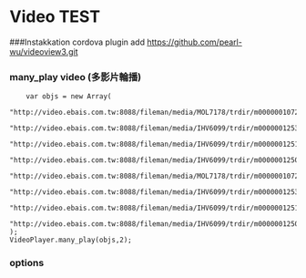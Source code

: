 # Video TEST

###Instakkation
        cordova plugin add https://github.com/pearl-wu/videoview3.git

### many_play video (多影片輪播)

        var objs = new Array(
			"http://video.ebais.com.tw:8088/fileman/media/MOL7178/trdir/m000000107207200480",
			"http://video.ebais.com.tw:8088/fileman/media/IHV6099/trdir/m000000125312800720",
			"http://video.ebais.com.tw:8088/fileman/media/IHV6099/trdir/m000000125112800720",
			"http://video.ebais.com.tw:8088/fileman/media/IHV6099/trdir/m000000125012800720",
			"http://video.ebais.com.tw:8088/fileman/media/MOL7178/trdir/m000000107207200480",
			"http://video.ebais.com.tw:8088/fileman/media/IHV6099/trdir/m000000125312800720",
			"http://video.ebais.com.tw:8088/fileman/media/IHV6099/trdir/m000000125112800720",
			"http://video.ebais.com.tw:8088/fileman/media/IHV6099/trdir/m000000125012800720"
	);
	VideoPlayer.many_play(objs,2);
### options
        
